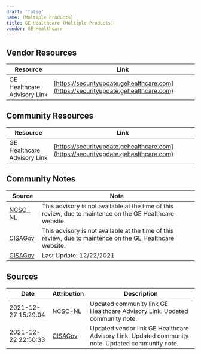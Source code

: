 ```yaml
---
draft: 'false'
name: (Multiple Products)
title: GE Healthcare (Multiple Products)
vendor: GE Healthcare
---
```


## Vendor Resources
| Resource | Link |
| --- | --- |
| GE Healthcare Advisory Link | [https://securityupdate.gehealthcare.com](https://securityupdate.gehealthcare.com) |

## Community Resources
| Resource | Link |
| --- | --- |
| GE Healthcare Advisory Link | [https://securityupdate.gehealthcare.com](https://securityupdate.gehealthcare.com) |

## Community Notes
| Source | Note |
| --- | --- |
| [NCSC-NL](https://github.com/NCSC-NL/log4shell/blob/main/software/README.md) | This advisory is not available at the time of this review, due to maintence on the GE Healthcare website. |
| [CISAGov](https://raw.githubusercontent.com/cisagov/log4j-affected-db/develop/README.md) | This advisory is not available at the time of this review, due to maintence on the GE Healthcare website. |
| [CISAGov](https://raw.githubusercontent.com/cisagov/log4j-affected-db/develop/README.md) | Last Update: 12/22/2021 |

## Sources
| Date | Attribution | Description |
| --- | --- | --- |
| 2021-12-27 15:29:04 | [NCSC-NL](https://github.com/NCSC-NL/log4shell/blob/main/software/README.md) | Updated community link GE Healthcare Advisory Link. Updated community note.  |
| 2021-12-22 22:50:33 | [CISAGov](https://raw.githubusercontent.com/cisagov/log4j-affected-db/develop/README.md) | Updated vendor link GE Healthcare Advisory Link. Updated community note. Updated community note.  |
